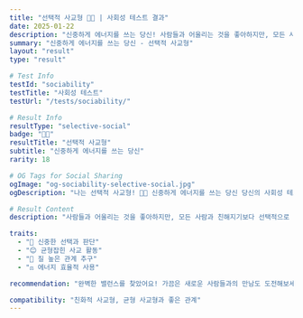 ```yaml
---
title: "선택적 사교형 🎯😊 | 사회성 테스트 결과"
date: 2025-01-22
description: "신중하게 에너지를 쓰는 당신! 사람들과 어울리는 것을 좋아하지만, 모든 사람과 친해지기보다 선택적으로 관계를 맺습니다. 에너지를 효율적으로 사용하며 의미있는 관계를 추구해요...."
summary: "신중하게 에너지를 쓰는 당신 - 선택적 사교형"
layout: "result"
type: "result"

# Test Info
testId: "sociability"
testTitle: "사회성 테스트"
testUrl: "/tests/sociability/"

# Result Info
resultType: "selective-social"
badge: "🎯😊"
resultTitle: "선택적 사교형"
subtitle: "신중하게 에너지를 쓰는 당신"
rarity: 18

# OG Tags for Social Sharing
ogImage: "og-sociability-selective-social.jpg"
ogDescription: "나는 선택적 사교형! 🎯😊 신중하게 에너지를 쓰는 당신 당신의 사회성 테스트 결과는?"

# Result Content
description: "사람들과 어울리는 것을 좋아하지만, 모든 사람과 친해지기보다 선택적으로 관계를 맺습니다. 에너지를 효율적으로 사용하며 의미있는 관계를 추구해요."

traits:
  - "🎯 신중한 선택과 판단"
  - "😊 균형잡힌 사교 활동"
  - "💎 질 높은 관계 추구"
  - "⚖️ 에너지 효율적 사용"

recommendation: "완벽한 밸런스를 찾았어요! 가끔은 새로운 사람들과의 만남도 도전해보세요. 예상치 못한 좋은 인연을 만날 수 있습니다."

compatibility: "친화적 사교형, 균형 사교형과 좋은 관계"
---
```

